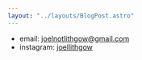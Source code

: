 ```yaml
---
layout: "../layouts/BlogPost.astro"
---
```

- email: <a href="joelnotlithgow@gmail.com" target="_blank" type="email">joelnotlithgow@gmail.com</a>
- instagram: <a href="https://www.instagram.com/joellithgow/?hl=en" target="_blank">joellithgow</a>
